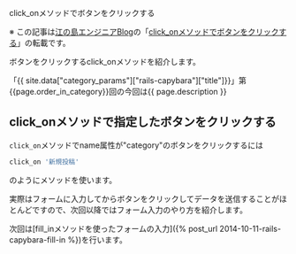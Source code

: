 click_onメソッドでボタンをクリックする

※ この記事は[江の島エンジニアBlog](http://blog.enogineer.com/)の「[click_onメソッドでボタンをクリックする](http://blog.enogineer.com/2014/10/11/rails-capybara-click-on/)」の転載です。

ボタンをクリックするclick_onメソッドを紹介します。

「{{ site.data["category_params"]["rails-capybara"]["title"]}}」第{{page.order_in_category}}回の今回は{{ page.description }}

## click_onメソッドで指定したボタンをクリックする

`click_on`メソッドでname属性が"category"のボタンをクリックするには

```ruby
click_on '新規投稿'
```

のようにメソッドを使います。

実際はフォームに入力してからボタンをクリックしてデータを送信することがほとんどですので、次回以降ではフォーム入力のやり方を紹介します。

次回は[fill_inメソッドを使ったフォームの入力]({% post_url 2014-10-11-rails-capybara-fill-in %})を行います。
